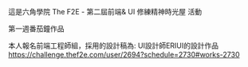 這是六角學院 The F2E - 第二屆前端& UI 修練精神時光屋 活動

第一週番茄鐘作品

本人報名前端工程師組，採用的設計稿為:
UI設計師ERIUI的設計作品  https://challenge.thef2e.com/user/2694?schedule=2730#works-2730


